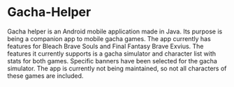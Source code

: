 # Gacha-Helper
Gacha helper is an Android mobile application made in Java. Its purpose is being a companion app to mobile gacha games. The app currently has features for Bleach Brave Souls and Final Fantasy Brave Exvius.  The features it currently supports is a gacha simulator and character list with stats for both games. Specific banners have been selected for the gacha simulator. The app is currently not being maintained, so not all characters of these games are included.
